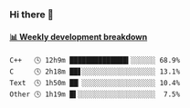 ### Hi there 👋

 <!-- waka-box start -->
#### <a href="https://gist.github.com/13ec2dfdc33a50531d3efeab85c31d48" target="_blank">📊 Weekly development breakdown</a>
```text
C++   🕓 12h9m ██████████████▍░░░░░░ 68.9%
C     🕓 2h18m ██▋░░░░░░░░░░░░░░░░░░ 13.1%
Text  🕓 1h50m ██▏░░░░░░░░░░░░░░░░░░ 10.4%
Other 🕓 1h19m █▌░░░░░░░░░░░░░░░░░░░  7.5%
```
<!-- Powered by https://github.com/YouEclipse/waka-box-go . -->
<!-- waka-box end -->

<!--
**Alpacabla/Alpacabla** is a ✨ _special_ ✨ repository because its `README.md` (this file) appears on your GitHub profile.

Here are some ideas to get you started:

- 🔭 I’m currently working on ...
- 🌱 I’m currently learning ...
- 👯 I’m looking to collaborate on ...
- 🤔 I’m looking for help with ...
- 💬 Ask me about ...
- 📫 How to reach me: ...
- 😄 Pronouns: ...
- ⚡ Fun fact: ...
-->
